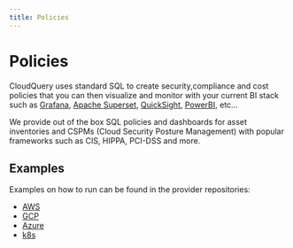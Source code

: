 ```yaml
---
title: Policies
---
```


# Policies

CloudQuery uses standard SQL to create security,compliance and cost policies that you can then visualize and monitor with your current BI stack such as [Grafana](https://grafana.com/), [Apache Superset](https://superset.apache.org/), [QuickSight](https://aws.amazon.com/quicksight/), [PowerBI](https://powerbi.microsoft.com/en-au/), etc…

We provide out of the box SQL policies and dashboards for asset inventories and CSPMs (Cloud Security Posture Management) with popular frameworks such as CIS, HIPPA, PCI-DSS and more.

## Examples

Examples on how to run can be found in the provider repositories:

- [AWS](https://github.com/cloudquery/cloudquery/tree/main/plugins/source/aws/policies)
- [GCP](https://github.com/cloudquery/cloudquery/tree/main/plugins/source/gcp/policies)
- [Azure](https://github.com/cloudquery/cloudquery/tree/main/plugins/source/azure/policies)
- [k8s](https://github.com/cloudquery/cloudquery/tree/main/plugins/source/k8s/policies)
